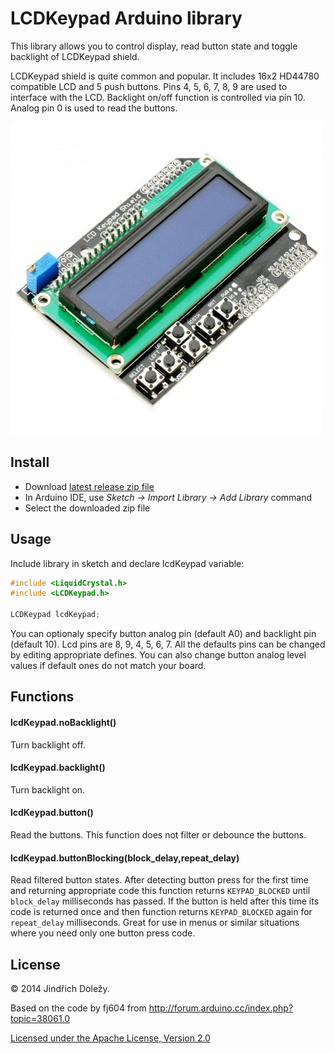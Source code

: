 # LCDKeypad Arduino library

This library allows you to control display, read button state and toggle backlight of LCDKeypad shield. 

LCDKeypad shield is quite common and popular. It includes 16x2 HD44780 compatible LCD and 5 push buttons. Pins 4, 5, 6, 7, 8, 9 are used to interface with the LCD. Backlight on/off function is controlled via pin 10. Analog pin 0 is used to read the buttons.

![alt text](shield.jpg)


## Install

* Download [latest release zip file](https://github.com)
* In Arduino IDE, use _Sketch -> Import Library -> Add Library_ command
* Select the downloaded zip file

## Usage

Include library in sketch and declare lcdKeypad variable:

```c
#include <LiquidCrystal.h>
#include <LCDKeypad.h>

LCDKeypad lcdKeypad;
```

You can optionaly specify button analog pin (default A0) and backlight pin (default 10). Lcd pins are 8, 9, 4, 5, 6, 7. All the defaults pins can be changed by editing appropriate defines. You can also change button analog level values if default ones do not match your board.

## Functions

#### lcdKeypad.noBacklight()

Turn backlight off.

#### lcdKeypad.backlight()

Turn backlight on.

#### lcdKeypad.button()

Read the buttons. This function does not filter or debounce the buttons.

#### lcdKeypad.buttonBlocking(block_delay,repeat_delay)

Read filtered button states. After detecting button press for the first time and returning appropriate code this function returns `KEYPAD_BLOCKED` until `block_delay` milliseconds has passed. If the button is held after this time its code is returned once and then function returns `KEYPAD_BLOCKED` again for `repeat_delay` milliseconds. Great for use in menus or similar situations where you need only one button press code.

## License

&copy; 2014 Jindřich Doležy.

Based on the code by fj604 from http://forum.arduino.cc/index.php?topic=38061.0

[Licensed under the Apache License, Version 2.0](http://www.apache.org/licenses/LICENSE-2.0)